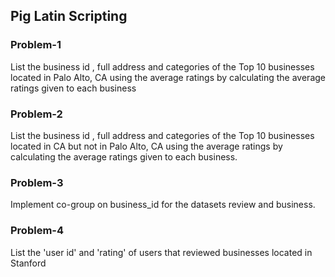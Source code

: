 ## Pig Latin Scripting

### Problem-1
List the business id , full address and categories of the Top 10 businesses located in Palo Alto, CA using the average ratings
by calculating the average ratings given to each business 

### Problem-2
List the business id , full address and categories of the Top 10 businesses located in CA but not in Palo Alto, CA using the 
average ratings by calculating the average ratings given to each business.

### Problem-3
Implement co-group on business_id for the datasets review and business.

### Problem-4
List the 'user id' and 'rating' of users that reviewed businesses located in Stanford 
